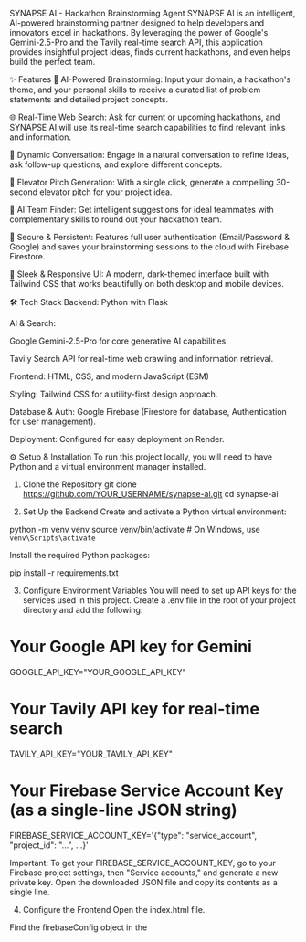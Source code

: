SYNAPSE AI - Hackathon Brainstorming Agent
SYNAPSE AI is an intelligent, AI-powered brainstorming partner designed to help developers and innovators excel in hackathons. By leveraging the power of Google's Gemini-2.5-Pro and the Tavily real-time search API, this application provides insightful project ideas, finds current hackathons, and even helps build the perfect team.

✨ Features
🧠 AI-Powered Brainstorming: Input your domain, a hackathon's theme, and your personal skills to receive a curated list of problem statements and detailed project concepts.

🌐 Real-Time Web Search: Ask for current or upcoming hackathons, and SYNAPSE AI will use its real-time search capabilities to find relevant links and information.

📄 Dynamic Conversation: Engage in a natural conversation to refine ideas, ask follow-up questions, and explore different concepts.

🚀 Elevator Pitch Generation: With a single click, generate a compelling 30-second elevator pitch for your project idea.

🤝 AI Team Finder: Get intelligent suggestions for ideal teammates with complementary skills to round out your hackathon team.

🔐 Secure & Persistent: Features full user authentication (Email/Password & Google) and saves your brainstorming sessions to the cloud with Firebase Firestore.

🎨 Sleek & Responsive UI: A modern, dark-themed interface built with Tailwind CSS that works beautifully on both desktop and mobile devices.

🛠️ Tech Stack
Backend: Python with Flask

AI & Search:

Google Gemini-2.5-Pro for core generative AI capabilities.

Tavily Search API for real-time web crawling and information retrieval.

Frontend: HTML, CSS, and modern JavaScript (ESM)

Styling: Tailwind CSS for a utility-first design approach.

Database & Auth: Google Firebase (Firestore for database, Authentication for user management).

Deployment: Configured for easy deployment on Render.

⚙️ Setup & Installation
To run this project locally, you will need to have Python and a virtual environment manager installed.

1. Clone the Repository
git clone https://github.com/YOUR_USERNAME/synapse-ai.git
cd synapse-ai

2. Set Up the Backend
Create and activate a Python virtual environment:

python -m venv venv
source venv/bin/activate  # On Windows, use `venv\Scripts\activate`

Install the required Python packages:

pip install -r requirements.txt

3. Configure Environment Variables
You will need to set up API keys for the services used in this project. Create a .env file in the root of your project directory and add the following:

# Your Google API key for Gemini
GOOGLE_API_KEY="YOUR_GOOGLE_API_KEY"

# Your Tavily API key for real-time search
TAVILY_API_KEY="YOUR_TAVILY_API_KEY"

# Your Firebase Service Account Key (as a single-line JSON string)
FIREBASE_SERVICE_ACCOUNT_KEY='{"type": "service_account", "project_id": "...", ...}'

Important: To get your FIREBASE_SERVICE_ACCOUNT_KEY, go to your Firebase project settings, then "Service accounts," and generate a new private key. Open the downloaded JSON file and copy its contents as a single line.

4. Configure the Frontend
Open the index.html file.

Find the firebaseConfig object in the <script type="module"> section.

Replace the placeholder values with your own Firebase project's web app configuration.

5. Run the Application
Start the Flask server from the root directory:

flask run

Open your browser and navigate to http://127.0.0.1:5000.

🚀 Deployment
This application is configured for deployment on Render.

Push to GitHub: Ensure your project is pushed to a GitHub repository.

Create a New Web Service on Render:

Connect your GitHub account to Render.

Select your repository.

Build Command: pip install -r requirements.txt

Start Command: gunicorn app:app

Add Environment Variables: In the Render dashboard, go to the "Environment" section and add the same GOOGLE_API_KEY, TAVILY_API_KEY, and FIREBASE_SERVICE_ACCOUNT_KEY that you used in your local .env file.

Deploy: Click "Create Web Service." Render will automatically build and deploy your application.
